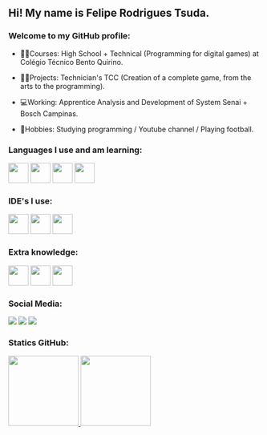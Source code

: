 ## Hi! My name is Felipe Rodrigues Tsuda.
### Welcome to my GitHub profile:

- 👨‍🏫Courses: High School + Technical (Programming for digital games) at Colégio Técnico Bento Quirino.

- 👩‍💻Projects: Technician's TCC (Creation of a complete game, from the arts to the programming).

- 💻Working: Apprentice Analysis and Development of System Senai + Bosch Campinas.

- 🎈Hobbies: Studying programming / Youtube channel / Playing football.

### Languages I use and am learning:

<img src="https://cdn.jsdelivr.net/gh/devicons/devicon/icons/python/python-original.svg" width="40" height="40"/> <img src="https://cdn.jsdelivr.net/gh/devicons/devicon/icons/java/java-original.svg"  width="40" height="40"/> <img src="https://cdn.jsdelivr.net/gh/devicons/devicon/icons/html5/html5-original.svg" width="40" height="40"/> <img src="https://cdn.jsdelivr.net/gh/devicons/devicon/icons/css3/css3-original.svg" width="40" height="40"/>

### IDE's I use:

<img src="https://cdn.jsdelivr.net/gh/devicons/devicon/icons/pycharm/pycharm-original.svg"  width="40" height="40"/>  <img src="https://cdn.jsdelivr.net/gh/devicons/devicon/icons/intellij/intellij-original.svg" width="40" height="40"/> <img src="https://cdn.jsdelivr.net/gh/devicons/devicon/icons/vscode/vscode-original.svg" width="40" height="40"/>

### Extra knowledge:

<img src="https://cdn.jsdelivr.net/gh/devicons/devicon/icons/photoshop/photoshop-plain.svg" width="40" height="40" /> <img src="https://cdn.jsdelivr.net/gh/devicons/devicon/icons/illustrator/illustrator-plain.svg" width="40" height="40"/> <img src="https://cdn.jsdelivr.net/gh/devicons/devicon/icons/unity/unity-original.svg" width="40" height="40"/>


### Social Media:

<div>
<a href="https://www.youtube.com/channel/UCES1cC5aiNI_haaBbW-orbw" target="_blank"><img src="https://img.shields.io/badge/YouTube-FF0000?style=for-the-badge&logo=youtube&logoColor=white"></a>
<a href="https://www.twitch.tv/tsuda12_" target="_blank"><img src="https://img.shields.io/badge/Twitch-9146FF?style=for-the-badge&logo=twitch&logoColor=white" target="_blank"></a>
<a href = "mailto:contato@felipe.tsuda01@gmail.com"><img src="https://img.shields.io/badge/Gmail-D14836?style=for-the-badge&logo=gmail&logoColor=white" target="_blank"></a>
</div>


### Statics GitHub:

<div>
<a href="https://github.com/Tsuda12">
<img height="140em" src="https://github-readme-stats.vercel.app/api?username=Tsuda12&show_icons=true&theme=codeSTACKr&include_all_commits=true&count_private=true"/>   <img height="140em" src="https://github-readme-stats.vercel.app/api/top-langs/?username=Tsuda12&layout=compact&langs_count=7&theme=codeSTACKr"/>
</div>








